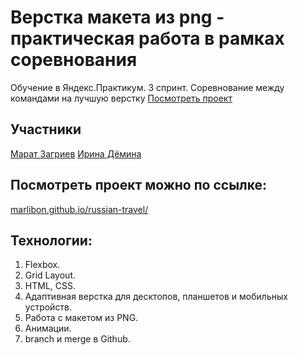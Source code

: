 # Верстка макета из png - практическая работа в рамках соревнования
Обучение в Яндекс.Практикум. 3 спринт. Соревнование между командами на лучшую верстку
[Посмотреть проект](https://marlibon.github.io/team-work/)

## Участники
[Марат Загриев](https://github.com/marlibon)
[Ирина Дёмина](https://github.com/ir-mars)

## Посмотреть проект можно по ссылке:
[marlibon.github.io/russian-travel/](https://marlibon.github.io/russian-travel/)

## Технологии:
1. Flexbox.
2. Grid Layout.
3. HTML, CSS.
4. Адаптивная верстка для десктопов, планшетов и мобильных устройств.
5. Работа с макетом из PNG.
6. Анимации.
7. branch и merge в Github.
